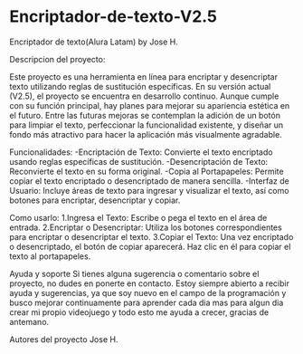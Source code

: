 # Encriptador-de-texto-V2.5
Encriptador de texto(Alura Latam) by Jose H.

Descripcion del proyecto:

Este proyecto es una herramienta en línea para encriptar y desencriptar texto utilizando reglas de sustitución específicas. En su versión actual (V2.5), el proyecto se encuentra en desarrollo continuo. Aunque cumple con su función principal, hay planes para mejorar su apariencia estética en el futuro. Entre las futuras mejoras se contemplan la adición de un botón para limpiar el texto, perfeccionar la funcionalidad existente, y diseñar un fondo más atractivo para hacer la aplicación más visualmente agradable.

Funcionalidades:
-Encriptación de Texto: Convierte el texto encriptado usando reglas específicas de sustitución.
-Desencriptación de Texto: Reconvierte el texto en su forma original.
-Copia al Portapapeles: Permite copiar el texto encriptado o desencriptado de manera sencilla.
-Interfaz de Usuario: Incluye áreas de texto para ingresar y visualizar el texto, así como botones para encriptar, desencriptar y copiar.

Como usarlo:
1.Ingresa el Texto: Escribe o pega el texto en el área de entrada.
2.Encriptar o Desencriptar: Utiliza los botones correspondientes para encriptar o desencriptar el texto.
3.Copiar el Texto: Una vez encriptado o desencriptado, el botón de copiar aparecerá. Haz clic en él para copiar el texto al portapapeles.

Ayuda y soporte 
Si tienes alguna sugerencia o comentario sobre el proyecto, no dudes en ponerte en contacto. Estoy siempre abierto a recibir ayuda y sugerencias, ya que soy nuevo en el campo de la programación y busco mejorar continuamente para aprender cada dia mas para algun dia crear mi propio videojuego y todo esto me ayuda a crecer, gracias de antemano.

Autores del proyecto
Jose H.
